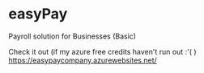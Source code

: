 # easyPay
Payroll solution for Businesses (Basic)

Check it out (if my azure free credits haven't run out :'( ) https://easypaycompany.azurewebsites.net/
